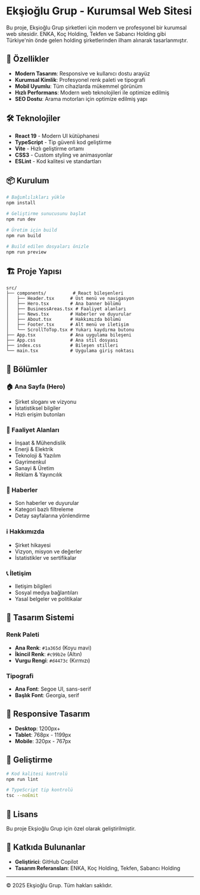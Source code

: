 # Ekşioğlu Grup - Kurumsal Web Sitesi

Bu proje, Ekşioğlu Grup şirketleri için modern ve profesyonel bir kurumsal web sitesidir. ENKA, Koç Holding, Tekfen ve Sabancı Holding gibi Türkiye'nin önde gelen holding şirketlerinden ilham alınarak tasarlanmıştır.

## 🚀 Özellikler

- **Modern Tasarım**: Responsive ve kullanıcı dostu arayüz
- **Kurumsal Kimlik**: Profesyonel renk paleti ve tipografi
- **Mobil Uyumlu**: Tüm cihazlarda mükemmel görünüm
- **Hızlı Performans**: Modern web teknolojileri ile optimize edilmiş
- **SEO Dostu**: Arama motorları için optimize edilmiş yapı

## 🛠️ Teknolojiler

- **React 19** - Modern UI kütüphanesi
- **TypeScript** - Tip güvenli kod geliştirme
- **Vite** - Hızlı geliştirme ortamı
- **CSS3** - Custom styling ve animasyonlar
- **ESLint** - Kod kalitesi ve standartları

## 📦 Kurulum

```bash
# Bağımlılıkları yükle
npm install

# Geliştirme sunucusunu başlat
npm run dev

# Üretim için build
npm run build

# Build edilen dosyaları önizle
npm run preview
```

## 🏗️ Proje Yapısı

```
src/
├── components/          # React bileşenleri
│   ├── Header.tsx      # Üst menü ve navigasyon
│   ├── Hero.tsx        # Ana banner bölümü
│   ├── BusinessAreas.tsx # Faaliyet alanları
│   ├── News.tsx        # Haberler ve duyurular
│   ├── About.tsx       # Hakkımızda bölümü
│   ├── Footer.tsx      # Alt menü ve iletişim
│   └── ScrollToTop.tsx # Yukarı kaydırma butonu
├── App.tsx             # Ana uygulama bileşeni
├── App.css             # Ana stil dosyası
├── index.css           # Bileşen stilleri
└── main.tsx            # Uygulama giriş noktası
```

## 📱 Bölümler

### 🏠 Ana Sayfa (Hero)
- Şirket sloganı ve vizyonu
- İstatistiksel bilgiler
- Hızlı erişim butonları

### 🏢 Faaliyet Alanları
- İnşaat & Mühendislik
- Enerji & Elektrik
- Teknoloji & Yazılım
- Gayrimenkul
- Sanayi & Üretim
- Reklam & Yayıncılık

### 📰 Haberler
- Son haberler ve duyurular
- Kategori bazlı filtreleme
- Detay sayfalarına yönlendirme

### ℹ️ Hakkımızda
- Şirket hikayesi
- Vizyon, misyon ve değerler
- İstatistikler ve sertifikalar

### 📞 İletişim
- Iletişim bilgileri
- Sosyal medya bağlantıları
- Yasal belgeler ve politikalar

## 🎨 Tasarım Sistemi

### Renk Paleti
- **Ana Renk**: `#1a365d` (Koyu mavi)
- **İkincil Renk**: `#c99b2e` (Altın)
- **Vurgu Rengi**: `#d4473c` (Kırmızı)

### Tipografi
- **Ana Font**: Segoe UI, sans-serif
- **Başlık Font**: Georgia, serif

## 📱 Responsive Tasarım

- **Desktop**: 1200px+
- **Tablet**: 768px - 1199px
- **Mobile**: 320px - 767px

## 🔧 Geliştirme

```bash
# Kod kalitesi kontrolü
npm run lint

# TypeScript tip kontrolü
tsc --noEmit
```

## 📝 Lisans

Bu proje Ekşioğlu Grup için özel olarak geliştirilmiştir.

## 👥 Katkıda Bulunanlar

- **Geliştirici**: GitHub Copilot
- **Tasarım Referansları**: ENKA, Koç Holding, Tekfen, Sabancı Holding

---

© 2025 Ekşioğlu Grup. Tüm hakları saklıdır.